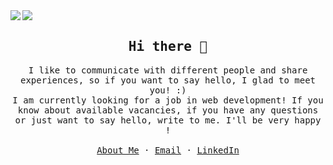 <a href="https://github.com/anuraghazra/github-readme-stats">
<img align="left" src="https://github-readme-stats.vercel.app/api/top-langs/?username=flags8192&theme=dracula&hide=html,shell">
</a>
<a href="https://github.com/anuraghazra/github-readme-stats">
<img align="left" src="https://github-readme-stats.vercel.app/api?username=flags8192&show_icons=true&theme=dracula&line_height=33">
</a>
<br/>
<p align="center">
<h2 align="center"><samp>Hi there 👋</samp></h2>
</p>

<p align="center">
  <samp>
    I like to communicate with different people and share experiences, so if you want to say hello, I
    glad to meet you! :)
    <br/>
    I am currently looking for a job in web development! If you know about available vacancies, if you have any
    questions or just want to say hello, write to me. I'll be very happy !
    <br/>
    <br/>
    <a href="https://listratenkov.com">About Me</a>
    ·
    <a href="mailto:mail@listratenkov.com">Email</a>
    ·
    <a href="https://www.linkedin.com/in/listratenkov/">LinkedIn</a>
  </samp>
</p>

<!--
**flags8192/flags8192** is a ✨ _special_ ✨ repository because its `README.md` (this file) appears on your GitHub profile.

Here are some ideas to get you started:

- 🔭 I’m currently working on ...
- 🌱 I’m currently learning ...
- 👯 I’m looking to collaborate on ...
- 🤔 I’m looking for help with ...
- 💬 Ask me about ...
- 📫 How to reach me: ...
- 😄 Pronouns: ...
- ⚡ Fun fact: ...
-->
